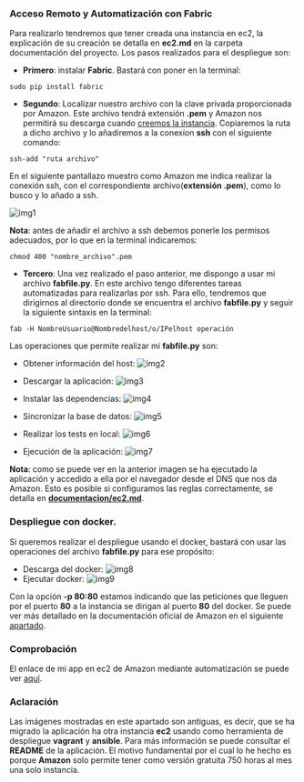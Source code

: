 ### Acceso Remoto y Automatización con Fabric

Para realizarlo tendremos que tener creada una instancia en ec2, la explicación de su creación se detalla en **ec2.md** en la carpeta documentación del proyecto. Los pasos realizados para el despliegue son:

- **Primero**: instalar **Fabric**. Bastará con poner en la terminal:

```
sudo pip install fabric

```

- **Segundo**: Localizar nuestro archivo con la clave privada proporcionada por Amazon. Este archivo tendrá extensión **.pem** y Amazon nos permitirá su descarga cuando [creemos la instancia](https://github.com/lorenmanu/Tiendas/blob/master/documentacion/ec2.md). Copiaremos la ruta a dicho archivo y lo añadiremos a la conexíon **ssh** con el siguiente comando:

```
ssh-add "ruta archivo"

```
En el siguiente pantallazo muestro como Amazon me indica realizar la conexión ssh, con el correspondiente archivo(**extensión .pem**), como lo busco y lo añado a ssh.

![img1](https://www.dropbox.com/s/exnxucut9noig86/img1_iv.png?dl=1)

**Nota**: antes de añadir el archivo a ssh debemos ponerle los permisos adecuados, por lo que en la terminal indicaremos:

```
chmod 400 "nombre_archivo".pem

```

- **Tercero**: Una vez realizado el paso anterior, me dispongo a usar mi archivo **fabfile.py**. En este archivo tengo diferentes tareas automatizadas para realizarlas por ssh. Para ello, tendremos que dirigirnos al directorio donde se encuentra el archivo **fabfile.py** y seguir la siguiente sintaxis en la terminal:

```
fab -H NombreUsuario@Nombredelhost/o/IPelhost operación

```

Las operaciones que permite realizar mi **fabfile.py** son:

- Obtener información del host:
![img2](https://www.dropbox.com/s/lvkbxodkdqcmj3k/img2_iv.png?dl=1)

- Descargar la aplicación:
![img3](https://www.dropbox.com/s/67dmce3q2tah8hc/img3_iv.png?dl=1)

- Instalar las dependencias:
![img4](https://www.dropbox.com/s/glgtkxdd20tomyh/img4_iv.png?dl=1)

- Sincronizar la base de datos:
![img5](https://www.dropbox.com/s/atad1g9cs1taf5p/img5_iv.png?dl=1)

- Realizar los tests en local:
![img6](https://www.dropbox.com/s/loi6aznjpgmdlrl/img6_iv.png?dl=1)

- Ejecución de la aplicación:
![img7](https://www.dropbox.com/s/insyi6vmy5vsuzj/img7_iv.png?dl=1)

**Nota**: como se puede ver en la anterior imagen se ha ejecutado la aplicación y accedido a ella por el navegador desde el DNS que nos da Amazon. Esto es posible si configuramos las reglas correctamente, se detalla en [**documentacion/ec2.md**](https://github.com/lorenmanu/Tiendas/blob/master/documentacion/ec2.md).


### Despliegue con docker.

Si queremos realizar el despliegue usando el docker, bastará con usar las operaciones del archivo **fabfile.py** para ese propósito:

- Descarga del docker:
![img8](https://www.dropbox.com/s/0mqlavcpcgi3ux6/img8_iv.png?dl=1)
- Ejecutar docker:
![img9](https://www.dropbox.com/s/wab4995g1vzk5k5/img9_iv.png?dl=1)

Con la opción **-p 80:80** estamos indicando que las peticiones que lleguen por el puerto **80** a la instancia se dirigan al puerto **80** del docker. Se puede ver más detallado en la documentación oficial de Amazon en el siguiente [apartado](http://docs.aws.amazon.com/es_es/AmazonECS/latest/developerguide/docker-basics.html).



### Comprobación
El enlace de mi app en ec2 de Amazon mediante automatización se puede ver [aquí](http://ec2-52-11-219-71.us-west-2.compute.amazonaws.com).

### Aclaración

Las imágenes mostradas en este apartado son antiguas, es decir, que se ha migrado la aplicación ha otra instancia **ec2** usando como herramienta de despliegue **vagrant** y **ansible**. Para más información se puede consultar el **README** de la aplicación. El motivo fundamental por el cual lo he hecho es porque **Amazon** solo permite tener como versión gratuita 750 horas al mes una solo instancia.
